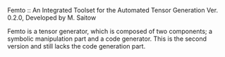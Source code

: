 
Femto :: An Integrated Toolset for the Automated Tensor Generation Ver. 0.2.0, Developed by M. Saitow

Femto is a tensor generator, which is composed of two components; a symbolic manipulation part and a code generator. This is the second version and still lacks the code generation part.   

